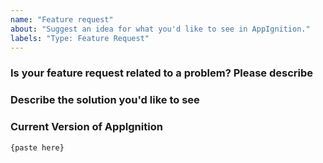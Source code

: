 ```yaml
---
name: "Feature request"
about: "Suggest an idea for what you'd like to see in AppIgnition."
labels: "Type: Feature Request"
---
```


### Is your feature request related to a problem? Please describe
<!-- A clear and concise description of what the problem is. Ex. I'm always frustrated when [...] -->

### Describe the solution you'd like to see
<!-- A clear and concise description of what you want to happen. -->

### Current Version of AppIgnition

```
{paste here}
```

